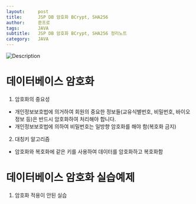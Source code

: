 ```yaml
---
layout:     post
title:      JSP DB 암호화 BCrypt, SHA256
author:     쭌프로
tags:       JAVA
subtitle:   JSP DB 암호화 BCrypt, SHA256 정리노트
category:   JAVA
---
```


<!-- Start Writing Below in Markdown -->

![Description](https://alalstjr.github.io/jjunpro.github.io/img/java_bg.png)

# 데이터베이스 암호화

1. 암호화의 중요성
  - 개인정보보호법에 의거하여 회원의 중요한 정보들(교유식별번호, 비밀번호, 바이오정보 등)은 반드시 암호화하여 처리해야 합니다.
  - 개인정보보호법에 의하여 비밀번호는 일방향 암호화를 해야 함(복호화 금지)
  
2. 대칭키 알고리즘
  - 암호화와 복호화에 같은 키를 사용하여 데이터를 암호화하고 복호화함
  
# 데이터베이스 암호화 실습예제

1. 암호화 적용이 안된 실습

